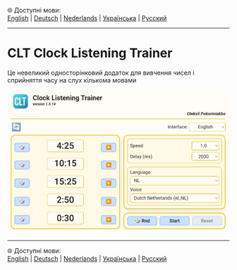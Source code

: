 🌐 Доступні мови:  
[English](README.en.md)  |  [Deutsch](README.de.md)  |  [Nederlands](README.nl.md)  |  [Українська](README.uk.md)  |  [Русский](README.ru.md)

---

# CLT Clock Listening Trainer
Це невеликий односторінковий додаток для вивчення чисел і сприйняття часу на слух кількома мовами

 
![Appearance of the application](screenshots/app.png)

---

🌐 Доступні мови:  
[English](README.en.md)  |  [Deutsch](README.de.md)  |  [Nederlands](README.nl.md)  |  [Українська](README.uk.md)  |  [Русский](README.ru.md)
